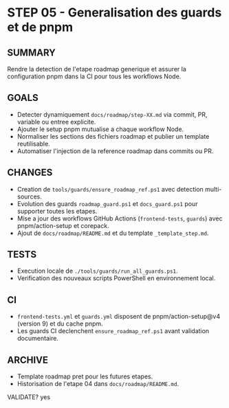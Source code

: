 # STEP 05 - Generalisation des guards et de pnpm

## SUMMARY
Rendre la detection de l'etape roadmap generique et assurer la configuration pnpm dans la CI pour tous les workflows Node.

## GOALS
- Detecter dynamiquement `docs/roadmap/step-XX.md` via commit, PR, variable ou entree explicite.
- Ajouter le setup pnpm mutualise a chaque workflow Node.
- Normaliser les sections des fichiers roadmap et publier un template reutilisable.
- Automatiser l'injection de la reference roadmap dans commits ou PR.

## CHANGES
- Creation de `tools/guards/ensure_roadmap_ref.ps1` avec detection multi-sources.
- Evolution des guards `roadmap_guard.ps1` et `docs_guard.ps1` pour supporter toutes les etapes.
- Mise a jour des workflows GitHub Actions (`frontend-tests`, `guards`) avec pnpm/action-setup et corepack.
- Ajout de `docs/roadmap/README.md` et du template `_template_step.md`.

## TESTS
- Execution locale de `./tools/guards/run_all_guards.ps1`.
- Verification des nouveaux scripts PowerShell en environnement local.

## CI
- `frontend-tests.yml` et `guards.yml` disposent de pnpm/action-setup@v4 (version 9) et du cache pnpm.
- Les guards CI declenchent `ensure_roadmap_ref.ps1` avant validation documentaire.

## ARCHIVE
- Template roadmap pret pour les futures etapes.
- Historisation de l'etape 04 dans `docs/roadmap/README.md`.

VALIDATE? yes
